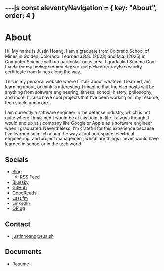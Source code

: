 ---js
const eleventyNavigation = {
 key: "About",
 order: 4
}
---

# About

Hi! My name is Justin Hoang. I am a graduate from Colorado School of Mines in
Golden, Colorado. I earned a B.S. (2023) and M.S. (2025) in Computer Science
with no particular focus area. I graduated Summa Cum Laude for my undergraduate
degree and picked up a cybersecurity certificate from Mines along the way.

This is my personal website where I'll talk about whatever I learned, am
learning about, or think is interesting. I imagine that the blog posts will be
anything from software engineering, fitness, school, history, philosophy, and
more. I'll also have cool projects that I've been working on, my résumé, tech
stack, and more.

I am currently a software engineer in the defense industry, which is not quite
where I imagined I would be at this point in life. I always thought I would end
up at a company like Google or Apple as a software engineer when I graduated.
Nevertheless, I'm grateful for this experience because I've learned so much
along the way about aerospace, electrical engineering, and project management,
which are things I never would have learned in school or in the tech world.

## Socials

- [Blog](https://blog.sua.sh)
  - [RSS Feed](https://blog.sua.sh/feed/feed.xml)
- [Bluesky](https://bsky.app/profile/sua.sh)
- [GitHub](https://github.com/suasuasuasuasua)
- [GoodReads](https://www.goodreads.com/user/show/94077403-justino)
- [Last.fm](https://www.last.fm/user/therealsua)
- [LinkedIn](https://www.linkedin.com/in/jhoang124/)
- [OP.gg](https://op.gg/lol/summoners/na/no%20mistakes-4017)

## Contact

- [justinhoang@sua.sh](mailto:justinhoang@sua.sh)

## Documents

- [Resume](https://github.com/suasuasuasuasua/resume/releases/latest)
